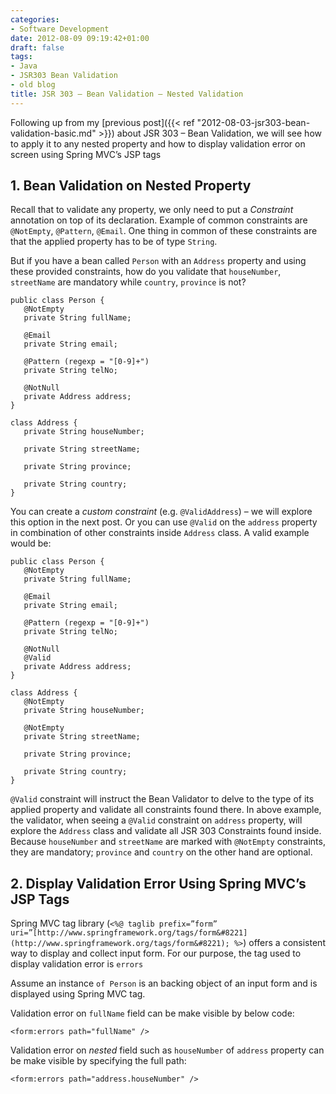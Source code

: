 ```yaml
---
categories:
- Software Development
date: 2012-08-09 09:19:42+01:00
draft: false
tags:
- Java
- JSR303 Bean Validation
- old blog
title: JSR 303 – Bean Validation – Nested Validation
---
```



Following up from my [previous post]({{< ref "2012-08-03-jsr303-bean-validation-basic.md" >}}) about JSR 303 – Bean Validation, we will see how to apply it to any nested property and how to display validation error on screen using Spring MVC’s JSP tags

## 1\. Bean Validation on Nested Property

Recall that to validate any property, we only need to put a _Constraint_ annotation on top of its declaration. Example of common constraints are `@NotEmpty`, `@Pattern`, `@Email`. One thing in common of these constraints are that the applied property has to be of type `String`.

But if you have a bean called `Person` with an `Address` property and using these provided constraints, how do you validate that `houseNumber`, `streetName` are mandatory while `country`, `province` is not?

```
public class Person {
   @NotEmpty
   private String fullName;
 
   @Email
   private String email;
 
   @Pattern (regexp = "[0-9]+")
   private String telNo;
 
   @NotNull
   private Address address;
}
 
class Address {
   private String houseNumber;
 
   private String streetName;
 
   private String province;
 
   private String country;
}
```

You can create a _custom constraint_ (e.g. `@ValidAddress`) – we will explore this option in the next post. Or you can use `@Valid` on the `address` property in combination of other constraints inside `Address` class. A valid example would be:

```
public class Person {
   @NotEmpty
   private String fullName;
 
   @Email
   private String email;
 
   @Pattern (regexp = "[0-9]+")
   private String telNo;
 
   @NotNull
   @Valid
   private Address address;
}
 
class Address {
   @NotEmpty
   private String houseNumber;
 
   @NotEmpty
   private String streetName;
 
   private String province;
 
   private String country;
}
```

`@Valid` constraint will instruct the Bean Validator to delve to the type of its applied property and validate all constraints found there. In above example, the validator, when seeing a `@Valid` constraint on `address` property, will explore the `Address` class and validate all JSR 303 Constraints found inside. Because `houseNumber` and `streetName` are marked with `@NotEmpty` constraints, they are mandatory; `province` and `country` on the other hand are optional.

## 2\. Display Validation Error Using Spring MVC’s JSP Tags

Spring MVC tag library (`<%@ taglib prefix=”form” uri=”[http://www.springframework.org/tags/form&#8221](http://www.springframework.org/tags/form&#8221); %>`) offers a consistent way to display and collect input form. For our purpose, the tag used to display validation error is `errors`

Assume an instance `of Person` is an backing object of an input form and is displayed using Spring MVC tag.

Validation error on `fullName` field can be make visible by below code:

```
<form:errors path="fullName" />
```

Validation error on _nested_ field such as `houseNumber` of `address` property can be make visible by specifying the full path:

```
<form:errors path="address.houseNumber" />
```